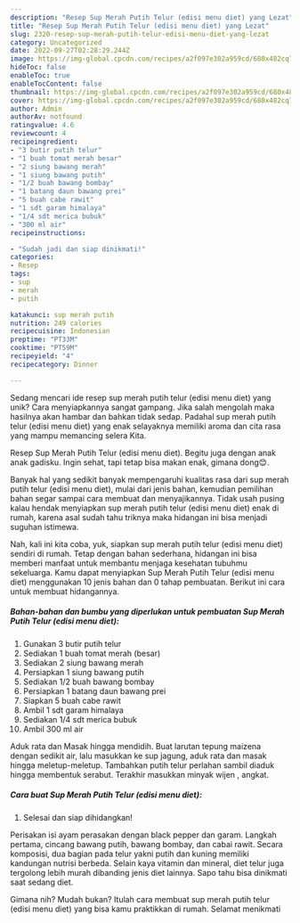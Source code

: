 ```yaml
---
description: "Resep Sup Merah Putih Telur (edisi menu diet) yang Lezat"
title: "Resep Sup Merah Putih Telur (edisi menu diet) yang Lezat"
slug: 2320-resep-sup-merah-putih-telur-edisi-menu-diet-yang-lezat
category: Uncategorized
date: 2022-09-27T02:28:29.244Z
image: https://img-global.cpcdn.com/recipes/a2f097e302a959cd/680x482cq70/sup-merah-putih-telur-edisi-menu-diet-foto-resep-utama.jpg
hideToc: false
enableToc: true
enableTocContent: false
thumbnail: https://img-global.cpcdn.com/recipes/a2f097e302a959cd/680x482cq70/sup-merah-putih-telur-edisi-menu-diet-foto-resep-utama.jpg
cover: https://img-global.cpcdn.com/recipes/a2f097e302a959cd/680x482cq70/sup-merah-putih-telur-edisi-menu-diet-foto-resep-utama.jpg
author: Admin
authorAv: notfound
ratingvalue: 4.6
reviewcount: 4
recipeingredient:
- "3 butir putih telur"
- "1 buah tomat merah besar"
- "2 siung bawang merah"
- "1 siung bawang putih"
- "1/2 buah bawang bombay"
- "1 batang daun bawang prei"
- "5 buah cabe rawit"
- "1 sdt garam himalaya"
- "1/4 sdt merica bubuk"
- "300 ml air"
recipeinstructions:

- "Sudah jadi dan siap dinikmati!"
categories:
- Resep
tags:
- sup
- merah
- putih

katakunci: sup merah putih 
nutrition: 249 calories
recipecuisine: Indonesian
preptime: "PT33M"
cooktime: "PT59M"
recipeyield: "4"
recipecategory: Dinner

---
```





Sedang mencari ide resep sup merah putih telur (edisi menu diet) yang unik? Cara menyiapkannya sangat gampang. Jika salah mengolah maka hasilnya akan hambar dan bahkan tidak sedap. Padahal sup merah putih telur (edisi menu diet) yang enak selayaknya memiliki aroma dan cita rasa yang mampu memancing selera Kita.





Resep Sup Merah Putih Telur (edisi menu diet). Begitu juga dengan anak anak gadisku. Ingin sehat, tapi tetap bisa makan enak, gimana dong😊.

Banyak hal yang sedikit banyak mempengaruhi kualitas rasa dari sup merah putih telur (edisi menu diet), mulai dari jenis bahan, kemudian pemilihan bahan segar sampai cara membuat dan menyajikannya. Tidak usah pusing kalau hendak menyiapkan sup merah putih telur (edisi menu diet) enak di rumah, karena asal sudah tahu triknya maka hidangan ini bisa menjadi suguhan istimewa.






Nah, kali ini kita coba, yuk, siapkan sup merah putih telur (edisi menu diet) sendiri di rumah. Tetap dengan bahan sederhana, hidangan ini bisa memberi manfaat untuk membantu menjaga kesehatan tubuhmu sekeluarga. Kamu dapat menyiapkan Sup Merah Putih Telur (edisi menu diet) menggunakan 10 jenis bahan dan 0 tahap pembuatan. Berikut ini cara untuk membuat hidangannya.

<!--inarticleads1-->

##### Bahan-bahan dan bumbu yang diperlukan untuk pembuatan Sup Merah Putih Telur (edisi menu diet):

1. Gunakan 3 butir putih telur
1. Sediakan 1 buah tomat merah (besar)
1. Sediakan 2 siung bawang merah
1. Persiapkan 1 siung bawang putih
1. Sediakan 1/2 buah bawang bombay
1. Persiapkan 1 batang daun bawang prei
1. Siapkan 5 buah cabe rawit
1. Ambil 1 sdt garam himalaya
1. Sediakan 1/4 sdt merica bubuk
1. Ambil 300 ml air


Aduk rata dan Masak hingga mendidih. Buat larutan tepung maizena dengan sedikit air, lalu masukkan ke sup jagung, aduk rata dan masak hingga meletup-meletup. Tambahkan putih telur perlahan sambil diaduk hingga membentuk serabut. Terakhir masukkan minyak wijen , angkat. 

<!--inarticleads2-->

##### Cara buat Sup Merah Putih Telur (edisi menu diet):


1. Selesai dan siap dihidangkan!

Perisakan isi ayam perasakan dengan black pepper dan garam. Langkah pertama, cincang bawang putih, bawang bombay, dan cabai rawit. Secara komposisi, dua bagian pada telur yakni putih dan kuning memiliki kandungan nutrisi berbeda. Selain kaya vitamin dan mineral, diet telur juga tergolong lebih murah dibanding jenis diet lainnya. Sapo tahu bisa dinikmati saat sedang diet. 

Gimana nih? Mudah bukan? Itulah cara membuat sup merah putih telur (edisi menu diet) yang bisa kamu praktikkan di rumah. Selamat menikmati

